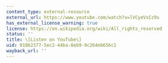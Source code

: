 ```yaml
---
content_type: external-resource
external_url: https://www.youtube.com/watch?v=lVCyeVsCz9s
has_external_license_warning: true
license: https://en.wikipedia.org/wiki/All_rights_reserved
status: ''
title: \[Listen on YouTube\]
uid: 01862377-5ec2-44ba-8eb9-9c264eb656c1
wayback_url: ''
---
```

